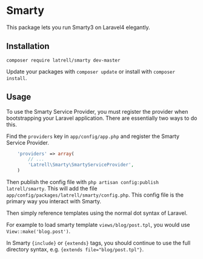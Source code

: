 Smarty
======

This package lets you run Smarty3 on Laravel4 elegantly.

## Installation

```
composer require latrell/smarty dev-master
```

Update your packages with ```composer update``` or install with ```composer install```.


## Usage

To use the Smarty Service Provider, you must register the provider when bootstrapping your Laravel application. There are
essentially two ways to do this.

Find the `providers` key in `app/config/app.php` and register the Smarty Service Provider.

```php
    'providers' => array(
        // ...
        'Latrell\Smarty\SmartyServiceProvider',
    )
```

Then publish the config file with `php artisan config:publish latrell/smarty`. This will add the file `app/config/packages/latrell/smarty/config.php`. This config file is the primary way you interact with Smarty.

Then simply reference templates using the normal dot syntax of Laravel. 

For example to load smarty template `views/blog/post.tpl`, you would use `View::make('blog.post')`.

In Smarty `{include}` or `{extends}` tags, you should continue to use the full directory syntax, e.g. `{extends file="blog/post.tpl"}`.
